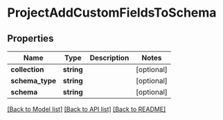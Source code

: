 # ProjectAddCustomFieldsToSchema

## Properties
Name | Type | Description | Notes
------------ | ------------- | ------------- | -------------
**collection** | **string** |  | [optional] 
**schema_type** | **string** |  | [optional] 
**schema** | **string** |  | [optional] 

[[Back to Model list]](../README.md#documentation-for-models) [[Back to API list]](../README.md#documentation-for-api-endpoints) [[Back to README]](../README.md)


